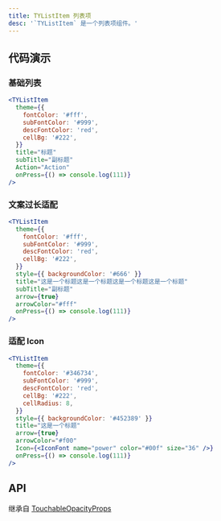 ```yaml
---
title: TYListItem 列表项
desc: '`TYListItem` 是一个列表项组件。'
---
```


## 代码演示

### 基础列表

```jsx
<TYListItem
  theme={{
    fontColor: '#fff',
    subFontColor: '#999',
    descFontColor: 'red',
    cellBg: '#222',
  }}
  title="标题"
  subTitle="副标题"
  Action="Action"
  onPress={() => console.log(111)}
/>
```

### 文案过长适配

```jsx
<TYListItem
  theme={{
    fontColor: '#fff',
    subFontColor: '#999',
    descFontColor: 'red',
    cellBg: '#222',
  }}
  style={{ backgroundColor: '#666' }}
  title="这是一个标题这是一个标题这是一个标题这是一个标题"
  subTitle="副标题"
  arrow={true}
  arrowColor="#fff"
  onPress={() => console.log(111)}
/>
```

### 适配 Icon

```jsx
<TYListItem
  theme={{
    fontColor: '#346734',
    subFontColor: '#999',
    descFontColor: 'red',
    cellBg: '#222',
    cellRadius: 8,
  }}
  style={{ backgroundColor: '#452389' }}
  title="这是一个标题"
  arrow={true}
  arrowColor="#f00"
  Icon={<IconFont name="power" color="#00f" size="36" />}
  onPress={() => console.log(111)}
/>
```

## API

继承自 [TouchableOpacityProps](https://reactnative.dev/docs/touchableopacity#props)

<Props name="TYListItemProps" />
